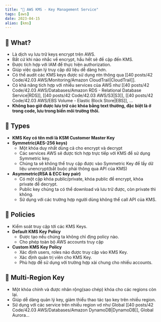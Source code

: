 ```yaml
---
title: "🌱 AWS KMS - Key Management Service"
tags: [aws]
date: 2023-04-15
alias: [kms]
---
```


## 🌿 What?
- Là dịch vụ lưu trữ keys encrypt trên AWS.
- Bất cứ khi nào nhắc về encrypt, hầu hết sẽ đề cập đến KMS.
- Được tích hợp với IAM để thực hiện authorization.
- Giúp việc quản lý truy cập dữ liệu dễ dàng hơn.
- Có thể audit các KMS keys được sử dụng ntn thông qua [[40 posts/42 Code/42.03 AWS/Monitoring/Amazon CloudTrail|CloudTrail]].
- Có khả năng tích hợp với nhiều services của AWS như [[40 posts/42 Code/42.03 AWS/Databases/Amazon RDS - Relational Database Service|RDS]], [[40 posts/42 Code/42.03 AWS/S3|S3]], [[40 posts/42 Code/42.03 AWS/EBS Volume - Elastic Block Store|EBS]], ...
- **Không bao giờ được lưu trữ các khóa bằng text thường, đặc biệt là ở trong code, lưu trong biến môi trường thôi.**

## 🌿 Types
- **KMS Key có tên mới là KSM Customer Master Key**
- **Symmetric(AES-256 keys)**
	- Một khóa duy nhất dùng cả cho encrypt và decrypt
	- Các services AWS sẽ được tích hợp trực tiếp với KMS để sử dụng Symmetric key.
	- Chúng ta sẽ không thể truy cập được vào Symmetric Key để lấy dữ liệu unencrypt(bắt buộc phải thông qua API của KMS)
- **Asymmetric(RSA & ECC key pair)**
	- Có một cặp khóa public/private, khóa public để encrypt, khóa private để decrypt.
	- Public key chúng ta có thể download và lưu trữ được, còn private thì không.
	- Sử dụng với các trường hợp người dùng không thể call API của KMS.

## 🌿 Policies
- Kiểm soát truy cập tới các KMS Keys.
- **Default KMS Key Policy**
	- Được tạo nếu chúng ta không chỉ địng policy nào.
	- Cho phép toàn bộ AWS accounts truy cập
- **Custom KMS Key Policy**
	- Xác định users, roles nào được truy cập vào KMS Key.
	- Xác định quản trị viên cho KMS Key.
	- Phù hợp để sử dụng với trường hợp xài chung cho nhiều accounts.

## 🌿 Multi-Region Key
- Một khóa chính và được nhân rộng(sao chép) khóa cho các regions còn lại.
- Giúp dễ dàng quản lý key, giảm thiểu thao tác tạo key trên nhiều region. 
- Sử dụng với các service trên nhiều region vd như Global [[40 posts/42 Code/42.03 AWS/Databases/Amazon DynamoDB|DynamoDB]], Global Aurora...
